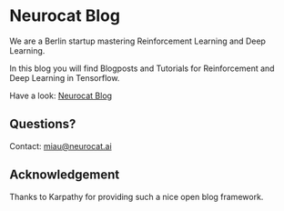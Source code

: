 # Neurocat Blog

We are a Berlin startup mastering Reinforcement Learning and Deep Learning.

In this blog you will find Blogposts and Tutorials for Reinforcement and Deep Learning in Tensorflow.

Have a look: [Neurocat Blog](neurocats.github.io)

## Questions?
Contact: miau@neurocat.ai



## Acknowledgement
Thanks to Karpathy for providing such a nice open blog framework.
